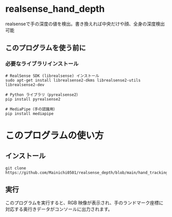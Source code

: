 # realsense_hand_depth
realsenseで手の深度の値を検出。書き換えれば中央だけや顔、全身の深度検出可能
## このプログラムを使う前に
### 必要なライブラリインストール
  
    # RealSense SDK (librealsense) インストール
    sudo apt-get install librealsense2-dkms librealsense2-utils librealsense2-dev

    # Python ライブラリ（pyrealsense2）
    pip install pyrealsense2

    # MediaPipe（手の認識用）
    pip install mediapipe

# このプログラムの使い方
## インストール
```
git clone https://github.com/Mainichi0501/realsense_depth/blob/main/hand_tracking.py
```
## 実行
このプログラムを実行すると、RGB 映像が表示され、手のランドマーク座標に対応する奥行きデータがコンソールに出力されます。
